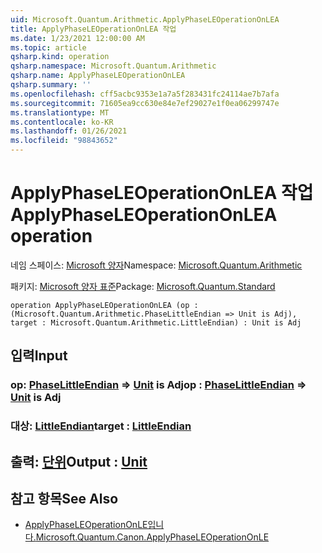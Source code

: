 ```yaml
---
uid: Microsoft.Quantum.Arithmetic.ApplyPhaseLEOperationOnLEA
title: ApplyPhaseLEOperationOnLEA 작업
ms.date: 1/23/2021 12:00:00 AM
ms.topic: article
qsharp.kind: operation
qsharp.namespace: Microsoft.Quantum.Arithmetic
qsharp.name: ApplyPhaseLEOperationOnLEA
qsharp.summary: ''
ms.openlocfilehash: cff5acbc9353e1a7a5f283431fc24114ae7b7afa
ms.sourcegitcommit: 71605ea9cc630e84e7ef29027e1f0ea06299747e
ms.translationtype: MT
ms.contentlocale: ko-KR
ms.lasthandoff: 01/26/2021
ms.locfileid: "98843652"
---
```

# <a name="applyphaseleoperationonlea-operation"></a><span data-ttu-id="7a821-102">ApplyPhaseLEOperationOnLEA 작업</span><span class="sxs-lookup"><span data-stu-id="7a821-102">ApplyPhaseLEOperationOnLEA operation</span></span>

<span data-ttu-id="7a821-103">네임 스페이스: [Microsoft 양자](xref:Microsoft.Quantum.Arithmetic)</span><span class="sxs-lookup"><span data-stu-id="7a821-103">Namespace: [Microsoft.Quantum.Arithmetic](xref:Microsoft.Quantum.Arithmetic)</span></span>

<span data-ttu-id="7a821-104">패키지: [Microsoft 양자 표준](https://nuget.org/packages/Microsoft.Quantum.Standard)</span><span class="sxs-lookup"><span data-stu-id="7a821-104">Package: [Microsoft.Quantum.Standard](https://nuget.org/packages/Microsoft.Quantum.Standard)</span></span>




```qsharp
operation ApplyPhaseLEOperationOnLEA (op : (Microsoft.Quantum.Arithmetic.PhaseLittleEndian => Unit is Adj), target : Microsoft.Quantum.Arithmetic.LittleEndian) : Unit is Adj
```


## <a name="input"></a><span data-ttu-id="7a821-105">입력</span><span class="sxs-lookup"><span data-stu-id="7a821-105">Input</span></span>

### <a name="op--phaselittleendian--unit--is-adj"></a><span data-ttu-id="7a821-106">op: [PhaseLittleEndian](xref:Microsoft.Quantum.Arithmetic.PhaseLittleEndian) => [Unit](xref:microsoft.quantum.lang-ref.unit)  is Adj</span><span class="sxs-lookup"><span data-stu-id="7a821-106">op : [PhaseLittleEndian](xref:Microsoft.Quantum.Arithmetic.PhaseLittleEndian) => [Unit](xref:microsoft.quantum.lang-ref.unit)  is Adj</span></span>




### <a name="target--littleendian"></a><span data-ttu-id="7a821-107">대상: [LittleEndian](xref:Microsoft.Quantum.Arithmetic.LittleEndian)</span><span class="sxs-lookup"><span data-stu-id="7a821-107">target : [LittleEndian](xref:Microsoft.Quantum.Arithmetic.LittleEndian)</span></span>





## <a name="output--unit"></a><span data-ttu-id="7a821-108">출력: [단위](xref:microsoft.quantum.lang-ref.unit)</span><span class="sxs-lookup"><span data-stu-id="7a821-108">Output : [Unit](xref:microsoft.quantum.lang-ref.unit)</span></span>



## <a name="see-also"></a><span data-ttu-id="7a821-109">참고 항목</span><span class="sxs-lookup"><span data-stu-id="7a821-109">See Also</span></span>

- [<span data-ttu-id="7a821-110">ApplyPhaseLEOperationOnLE입니다.</span><span class="sxs-lookup"><span data-stu-id="7a821-110">Microsoft.Quantum.Canon.ApplyPhaseLEOperationOnLE</span></span>](xref:Microsoft.Quantum.Canon.ApplyPhaseLEOperationOnLE)